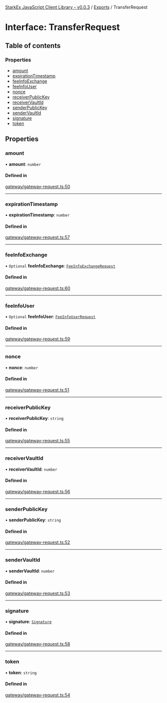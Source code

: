 [StarkEx JavaScript Client Library - v0.0.3](../README.md) / [Exports](../modules.md) / TransferRequest

# Interface: TransferRequest

## Table of contents

### Properties

- [amount](TransferRequest.md#amount)
- [expirationTimestamp](TransferRequest.md#expirationtimestamp)
- [feeInfoExchange](TransferRequest.md#feeinfoexchange)
- [feeInfoUser](TransferRequest.md#feeinfouser)
- [nonce](TransferRequest.md#nonce)
- [receiverPublicKey](TransferRequest.md#receiverpublickey)
- [receiverVaultId](TransferRequest.md#receivervaultid)
- [senderPublicKey](TransferRequest.md#senderpublickey)
- [senderVaultId](TransferRequest.md#sendervaultid)
- [signature](TransferRequest.md#signature)
- [token](TransferRequest.md#token)

## Properties

### amount

• **amount**: `number`

#### Defined in

[gateway/gateway-request.ts:50](https://github.com/starkware-libs/starkex-js/blob/cb9862d/src/lib/gateway/gateway-request.ts#L50)

___

### expirationTimestamp

• **expirationTimestamp**: `number`

#### Defined in

[gateway/gateway-request.ts:57](https://github.com/starkware-libs/starkex-js/blob/cb9862d/src/lib/gateway/gateway-request.ts#L57)

___

### feeInfoExchange

• `Optional` **feeInfoExchange**: [`FeeInfoExchangeRequest`](FeeInfoExchangeRequest.md)

#### Defined in

[gateway/gateway-request.ts:60](https://github.com/starkware-libs/starkex-js/blob/cb9862d/src/lib/gateway/gateway-request.ts#L60)

___

### feeInfoUser

• `Optional` **feeInfoUser**: [`FeeInfoUserRequest`](FeeInfoUserRequest.md)

#### Defined in

[gateway/gateway-request.ts:59](https://github.com/starkware-libs/starkex-js/blob/cb9862d/src/lib/gateway/gateway-request.ts#L59)

___

### nonce

• **nonce**: `number`

#### Defined in

[gateway/gateway-request.ts:51](https://github.com/starkware-libs/starkex-js/blob/cb9862d/src/lib/gateway/gateway-request.ts#L51)

___

### receiverPublicKey

• **receiverPublicKey**: `string`

#### Defined in

[gateway/gateway-request.ts:55](https://github.com/starkware-libs/starkex-js/blob/cb9862d/src/lib/gateway/gateway-request.ts#L55)

___

### receiverVaultId

• **receiverVaultId**: `number`

#### Defined in

[gateway/gateway-request.ts:56](https://github.com/starkware-libs/starkex-js/blob/cb9862d/src/lib/gateway/gateway-request.ts#L56)

___

### senderPublicKey

• **senderPublicKey**: `string`

#### Defined in

[gateway/gateway-request.ts:52](https://github.com/starkware-libs/starkex-js/blob/cb9862d/src/lib/gateway/gateway-request.ts#L52)

___

### senderVaultId

• **senderVaultId**: `number`

#### Defined in

[gateway/gateway-request.ts:53](https://github.com/starkware-libs/starkex-js/blob/cb9862d/src/lib/gateway/gateway-request.ts#L53)

___

### signature

• **signature**: [`Signature`](Signature.md)

#### Defined in

[gateway/gateway-request.ts:58](https://github.com/starkware-libs/starkex-js/blob/cb9862d/src/lib/gateway/gateway-request.ts#L58)

___

### token

• **token**: `string`

#### Defined in

[gateway/gateway-request.ts:54](https://github.com/starkware-libs/starkex-js/blob/cb9862d/src/lib/gateway/gateway-request.ts#L54)
